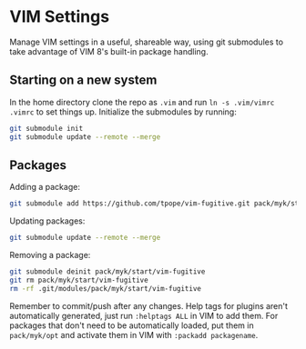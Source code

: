 # VIM Settings

Manage VIM settings in a useful, shareable way, using git submodules to take advantage of VIM 8's built-in package handling.

## Starting on a new system

In the home directory clone the repo as `.vim` and run `ln -s .vim/vimrc .vimrc` to set things up. Initialize the submodules by running:

```sh
git submodule init
git submodule update --remote --merge
```

## Packages

Adding a package:

```sh
git submodule add https://github.com/tpope/vim-fugitive.git pack/myk/start/vim-fugitive
```

Updating packages:

```sh
git submodule update --remote --merge
```

Removing a package:

```sh
git submodule deinit pack/myk/start/vim-fugitive
git rm pack/myk/start/vim-fugitive
rm -rf .git/modules/pack/myk/start/vim-fugitive
```

Remember to commit/push after any changes. Help tags for plugins aren't automatically generated, just run `:helptags ALL` in VIM to add them. For packages that don't need to be automatically loaded, put them in `pack/myk/opt` and activate them in VIM with `:packadd packagename`.
